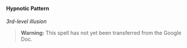 #### Hypnotic Pattern
<!-- markdownlint-disable-next-line no-emphasis-as-heading -->
_3rd-level illusion_

> **Warning:**
> This spell has not yet been transferred from the Google Doc.
